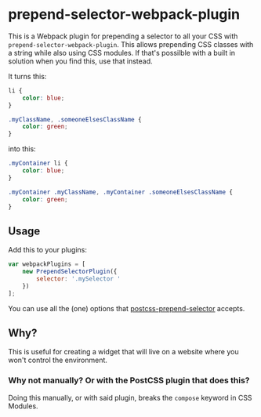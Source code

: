 # prepend-selector-webpack-plugin

This is a Webpack plugin for prepending a selector to all your CSS with `prepend-selector-webpack-plugin`. This allows prepending CSS classes with a string while also using CSS modules. If that's possilble with a built in solution when you find this, use that instead.

It turns this:
```css
li {
    color: blue;
}

.myClassName, .someoneElsesClassName {
    color: green;
}
```

into this:

```css
.myContainer li {
    color: blue;
}

.myContainer .myClassName, .myContainer .someoneElsesClassName {
    color: green;
}
```

## Usage

Add this to your plugins:

```javascript
var webpackPlugins = [
    new PrependSelectorPlugin({
        selector: '.mySelector '
    })
];
```

You can use all the (one) options that [postcss-prepend-selector](https://github.com/ledniy/postcss-prepend-selector) accepts.

## Why?

This is useful for creating a widget that will live on a website where you won't control the environment.

### Why not manually? Or with the PostCSS plugin that does this?

Doing this manually, or with said plugin, breaks the `compose` keyword in CSS Modules.
